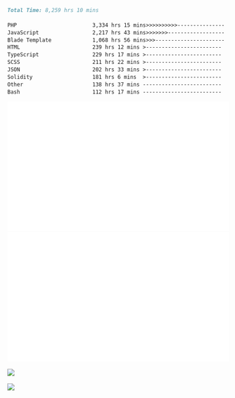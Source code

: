 <!--START_SECTION:waka-->

```markdown
Total Time: 8,259 hrs 10 mins

PHP                        3,334 hrs 15 mins>>>>>>>>>>---------------   39.70 %
JavaScript                 2,217 hrs 43 mins>>>>>>>------------------   26.41 %
Blade Template             1,068 hrs 56 mins>>>----------------------   12.73 %
HTML                       239 hrs 12 mins >------------------------   02.85 %
TypeScript                 229 hrs 17 mins >------------------------   02.73 %
SCSS                       211 hrs 22 mins >------------------------   02.52 %
JSON                       202 hrs 33 mins >------------------------   02.41 %
Solidity                   181 hrs 6 mins  >------------------------   02.16 %
Other                      138 hrs 37 mins -------------------------   01.65 %
Bash                       112 hrs 17 mins -------------------------   01.34 %
```

<!--END_SECTION:waka-->

![](https://raw.githubusercontent.com/DrMaxis/github-stats-transparent/output/generated/overview.svg)
![](https://raw.githubusercontent.com/DrMaxis/github-stats-transparent/output/generated/languages.svg)

![](https://git-readme-stats-drmaxis-projects.vercel.app/api?username=drmaxis&show_icons=true&theme=outrun&count_private=true&show=reviews,discussions_started,discussions_answered,prs_merged,prs_merged_percentage&custom_title=2024%20Github%20Rank)
 
<a href="https://count.getloli.com/"><img src="https://count.getloli.com/get/@:maxis-the-alchemist?theme=rule34"></a>
<!-- https://count.getloli.com/get/@alchemist?theme=rule34 -->
<br>
